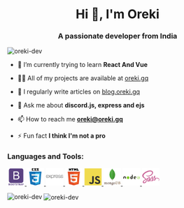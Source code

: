 <h1 align="center">Hi 👋, I'm Oreki</h1>
<h3 align="center">A passionate developer from India</h3>

<p align="left"> <img src="https://komarev.com/ghpvc/?username=oreki-dev&label=Profile%20views&color=0e75b6&style=flat" alt="oreki-dev" /> </p>

- 🌱 I’m currently trying to learn **React And Vue**

- 👨‍💻 All of my projects are available at [oreki.gq](oreki.gq)

- 📝 I regularly write articles on [blog.oreki.gq](blog.oreki.gq)

- 💬 Ask me about **discord.js, express and ejs**

- 📫 How to reach me **oreki@oreki.gq**

- ⚡ Fun fact **I think I'm not a pro**


<h3 align="left">Languages and Tools:</h3>
<p align="left"> <a href="https://getbootstrap.com" target="_blank"> <img src="https://raw.githubusercontent.com/devicons/devicon/master/icons/bootstrap/bootstrap-plain-wordmark.svg" alt="bootstrap" width="40" height="40"/> </a> <a href="https://www.w3schools.com/css/" target="_blank"> <img src="https://raw.githubusercontent.com/devicons/devicon/master/icons/css3/css3-original-wordmark.svg" alt="css3" width="40" height="40"/> </a> <a href="https://expressjs.com" target="_blank"> <img src="https://raw.githubusercontent.com/devicons/devicon/master/icons/express/express-original-wordmark.svg" alt="express" width="40" height="40"/> </a> <a href="https://www.w3.org/html/" target="_blank"> <img src="https://raw.githubusercontent.com/devicons/devicon/master/icons/html5/html5-original-wordmark.svg" alt="html5" width="40" height="40"/> </a> <a href="https://developer.mozilla.org/en-US/docs/Web/JavaScript" target="_blank"> <img src="https://raw.githubusercontent.com/devicons/devicon/master/icons/javascript/javascript-original.svg" alt="javascript" width="40" height="40"/> </a> <a href="https://www.mongodb.com/" target="_blank"> <img src="https://raw.githubusercontent.com/devicons/devicon/master/icons/mongodb/mongodb-original-wordmark.svg" alt="mongodb" width="40" height="40"/> </a> <a href="https://nodejs.org" target="_blank"> <img src="https://raw.githubusercontent.com/devicons/devicon/master/icons/nodejs/nodejs-original-wordmark.svg" alt="nodejs" width="40" height="40"/> </a> <a href="https://sass-lang.com" target="_blank"> <img src="https://raw.githubusercontent.com/devicons/devicon/master/icons/sass/sass-original.svg" alt="sass" width="40" height="40"/> </a> </p>

<p><img align="left" src="https://github-readme-stats.vercel.app/api/top-langs?username=oreki-dev&show_icons=true&locale=en&layout=compact" alt="oreki-dev" /></p>

<p>&nbsp;<img align="center" src="https://github-readme-stats.vercel.app/api?username=oreki-dev&show_icons=true&locale=en" alt="oreki-dev" /></p>
